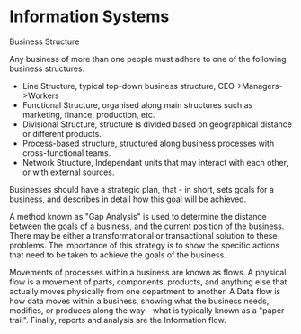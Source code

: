# Information Systems

Business Structure

Any business of more than one people must adhere to one of the following business structures:
- Line Structure, typical top-down business structure, CEO->Managers->Workers
- Functional Structure, organised along main structures such as marketing, finance, production, etc.
- Divisional Structure, structure is divided based on geographical distance or different products.
- Process-based structure, structured along business processes with cross-functional teams.
- Network Structure, Independant units that may interact with each other, or with external sources.

Businesses should have a strategic plan, that - in short, sets goals for a business, and describes in detail how this goal will be achieved.

A method known as "Gap Analysis" is used to determine the distance between the goals of a business, and the current position of the business. There may be either a transformational or transactional solution to these problems. The importance of this strategy is to show the specific actions that need to be taken to achieve the goals of the business.

Movements of processes within a business are known as flows. A physical flow is a movement of parts, components, products, and anything else that actually moves physically from one department to another. A Data flow is how data moves within a business, showing what the business needs, modifies, or produces along the way - what is typically known as a "paper trail". Finally, reports and analysis are the Information flow.
